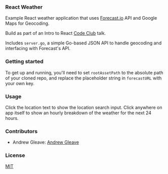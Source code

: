 ### React Weather

Example React weather application that uses [Forecast.io](https://developer.forecast.io) API and Google Maps for Geocoding.

Build as part of an Intro to React [Code Club](http://codeclub.im/2014/07/introduction-react-scratch-kids-lots/) talk.

Includes `server.go`, a simple Go-based JSON API to handle geocoding and interfacing with Forecast's API.

### Getting started

To get up and running, you'll need to set `rootAssetPath` to the absolute path of your cloned repo, and replace the placeholder string in `forecastURL` with your own key.

### Usage

Click the location text to show the location search input. Click anywhere on app itself to show an hourly breakdown of the weather for the next 24 hours.

### Contributors

 * Andrew Gleave: [Andrew Gleave](https://github.com/andrewgleave)

### License

  [MIT](LICENSE)

